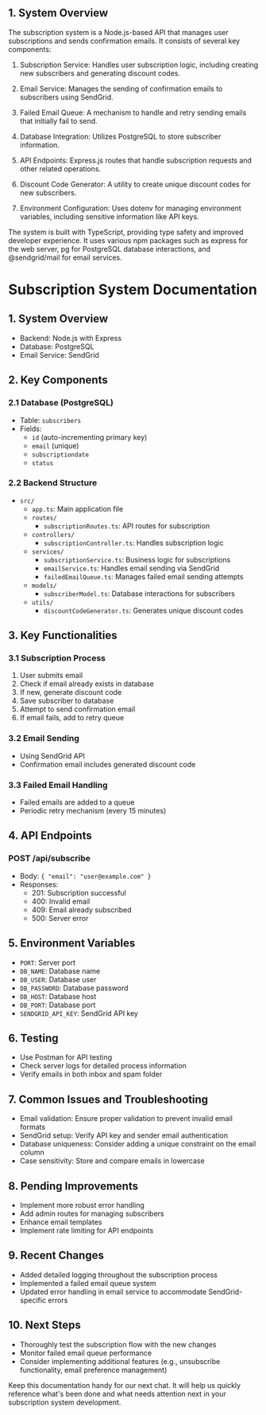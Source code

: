 
## 1. System Overview
The subscription system is a Node.js-based API that manages user subscriptions and sends confirmation emails. It consists of several key components:

1. Subscription Service: Handles user subscription logic, including creating new subscribers and generating discount codes.

2. Email Service: Manages the sending of confirmation emails to subscribers using SendGrid.

3. Failed Email Queue: A mechanism to handle and retry sending emails that initially fail to send.

4. Database Integration: Utilizes PostgreSQL to store subscriber information.

5. API Endpoints: Express.js routes that handle subscription requests and other related operations.

6. Discount Code Generator: A utility to create unique discount codes for new subscribers.

7. Environment Configuration: Uses dotenv for managing environment variables, including sensitive information like API keys.

The system is built with TypeScript, providing type safety and improved developer experience. It uses various npm packages such as express for the web server, pg for PostgreSQL database interactions, and @sendgrid/mail for email services.







# Subscription System Documentation

## 1. System Overview
- Backend: Node.js with Express
- Database: PostgreSQL
- Email Service: SendGrid

## 2. Key Components

### 2.1 Database (PostgreSQL)
- Table: `subscribers`
- Fields: 
  - `id` (auto-incrementing primary key)
  - `email` (unique)
  - `subscriptiondate`
  - `status`

### 2.2 Backend Structure
- `src/`
  - `app.ts`: Main application file
  - `routes/`
    - `subscriptionRoutes.ts`: API routes for subscription
  - `controllers/`
    - `subscriptionController.ts`: Handles subscription logic
  - `services/`
    - `subscriptionService.ts`: Business logic for subscriptions
    - `emailService.ts`: Handles email sending via SendGrid
    - `failedEmailQueue.ts`: Manages failed email sending attempts
  - `models/`
    - `subscriberModel.ts`: Database interactions for subscribers
  - `utils/`
    - `discountCodeGenerator.ts`: Generates unique discount codes

## 3. Key Functionalities

### 3.1 Subscription Process
1. User submits email
2. Check if email already exists in database
3. If new, generate discount code
4. Save subscriber to database
5. Attempt to send confirmation email
6. If email fails, add to retry queue

### 3.2 Email Sending
- Using SendGrid API
- Confirmation email includes generated discount code

### 3.3 Failed Email Handling
- Failed emails are added to a queue
- Periodic retry mechanism (every 15 minutes)

## 4. API Endpoints

### POST /api/subscribe
- Body: `{ "email": "user@example.com" }`
- Responses:
  - 201: Subscription successful
  - 400: Invalid email
  - 409: Email already subscribed
  - 500: Server error

## 5. Environment Variables
- `PORT`: Server port
- `DB_NAME`: Database name
- `DB_USER`: Database user
- `DB_PASSWORD`: Database password
- `DB_HOST`: Database host
- `DB_PORT`: Database port
- `SENDGRID_API_KEY`: SendGrid API key

## 6. Testing
- Use Postman for API testing
- Check server logs for detailed process information
- Verify emails in both inbox and spam folder

## 7. Common Issues and Troubleshooting
- Email validation: Ensure proper validation to prevent invalid email formats
- SendGrid setup: Verify API key and sender email authentication
- Database uniqueness: Consider adding a unique constraint on the email column
- Case sensitivity: Store and compare emails in lowercase

## 8. Pending Improvements
- Implement more robust error handling
- Add admin routes for managing subscribers
- Enhance email templates
- Implement rate limiting for API endpoints

## 9. Recent Changes
- Added detailed logging throughout the subscription process
- Implemented a failed email queue system
- Updated error handling in email service to accommodate SendGrid-specific errors

## 10. Next Steps
- Thoroughly test the subscription flow with the new changes
- Monitor failed email queue performance
- Consider implementing additional features (e.g., unsubscribe functionality, email preference management)

Keep this documentation handy for our next chat. It will help us quickly reference what's been done and what needs attention next in your subscription system development.